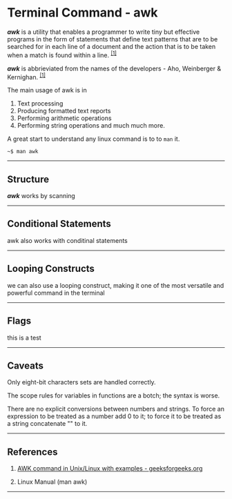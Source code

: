 # Terminal Command - awk

_**awk**_ is a utility that enables a programmer to write tiny but effective programs in the form of statements that define text patterns that are to be searched for in each line of a document and the action that is to be taken when a match is found within a line. <sup>[[1]](#references) <sup>

_**awk**_ is abbrieviated from the names of the developers - Aho, Weinberger & Kernighan. <sup>[[1]](#references) <sup>

The main usage of awk is in

1. Text processing
2. Producing formatted text reports
3. Performing arithmetic operations 
4. Performing string operations and much much more.

A great start to understand any linux command is to to `man` it.

```shell
~$ man awk
```

---

## Structure

_**awk**_ works by scanning 

---

## Conditional Statements

awk also works with conditinal statements

---

## Looping Constructs

we can also use a looping construct, making it one of the most versatile and powerful command in the terminal

---

## Flags

this is a test

---

## Caveats

Only eight-bit characters sets are handled correctly.

The scope rules for variables in functions are a botch; the syntax is worse. 

There are no explicit conversions between numbers and strings.  To force an expression to be treated as a number add 0 to it; to force it to be treated as a string concatenate "" to it.

---

## References

1. [AWK command in Unix/Linux with examples - geeksforgeeks.org](https://www.geeksforgeeks.org/awk-command-unixlinux-examples/)


2. Linux Manual (man awk)

---